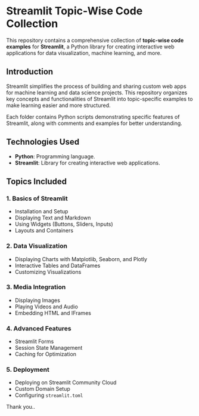 # Streamlit Topic-Wise Code Collection

This repository contains a comprehensive collection of **topic-wise code examples** for **Streamlit**, a Python library for creating interactive web applications for data visualization, machine learning, and more.

## Introduction

Streamlit simplifies the process of building and sharing custom web apps for machine learning and data science projects. This repository organizes key concepts and functionalities of Streamlit into topic-specific examples to make learning easier and more structured.

Each folder contains Python scripts demonstrating specific features of Streamlit, along with comments and examples for better understanding.

## Technologies Used

- **Python**: Programming language.
- **Streamlit**: Library for creating interactive web applications.

## Topics Included

### **1. Basics of Streamlit**
- Installation and Setup
- Displaying Text and Markdown
- Using Widgets (Buttons, Sliders, Inputs)
- Layouts and Containers

### **2. Data Visualization**
- Displaying Charts with Matplotlib, Seaborn, and Plotly
- Interactive Tables and DataFrames
- Customizing Visualizations

### **3. Media Integration**
- Displaying Images
- Playing Videos and Audio
- Embedding HTML and IFrames

### **4. Advanced Features**
- Streamlit Forms
- Session State Management
- Caching for Optimization

### **5. Deployment**
- Deploying on Streamlit Community Cloud
- Custom Domain Setup
- Configuring `streamlit.toml`

Thank you..

